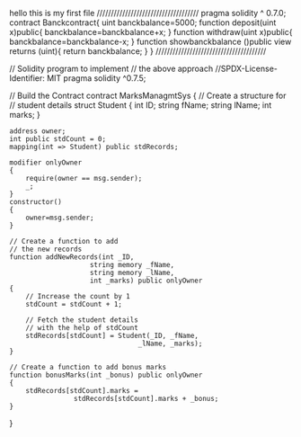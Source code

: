   hello this is my first file
  ////////////////////////////////////
pragma solidity ^ 0.7.0;
contract Banckcontract{
    uint banckbalance=5000;
    function deposit(uint x)public{
        banckbalance=banckbalance+x;
    }
    function withdraw(uint x)public{
        banckbalance=banckbalance-x;
    }
    function showbanckbalance ()public view returns (uint){
        return banckbalance;
    }
}
///////////////////////////////////////

// Solidity program to implement
// the above approach
//SPDX-License-Identifier: MIT
pragma solidity ^0.7.5;

// Build the Contract
contract MarksManagmtSys
{
    // Create a structure for
    // student details
    struct Student
    {
        int ID;
        string fName;
        string lName;
        int marks;
    }

    address owner;
    int public stdCount = 0;
    mapping(int => Student) public stdRecords;

    modifier onlyOwner
    {
        require(owner == msg.sender);
        _;
    }
    constructor()
    {
        owner=msg.sender;
    }

    // Create a function to add
    // the new records
    function addNewRecords(int _ID,
                        string memory _fName,
                        string memory _lName,
                        int _marks) public onlyOwner
    {
        // Increase the count by 1
        stdCount = stdCount + 1;

        // Fetch the student details
        // with the help of stdCount
        stdRecords[stdCount] = Student(_ID, _fName,
                                    _lName, _marks);
    }

    // Create a function to add bonus marks
    function bonusMarks(int _bonus) public onlyOwner
    {
        stdRecords[stdCount].marks =
                    stdRecords[stdCount].marks + _bonus;
    }
}
